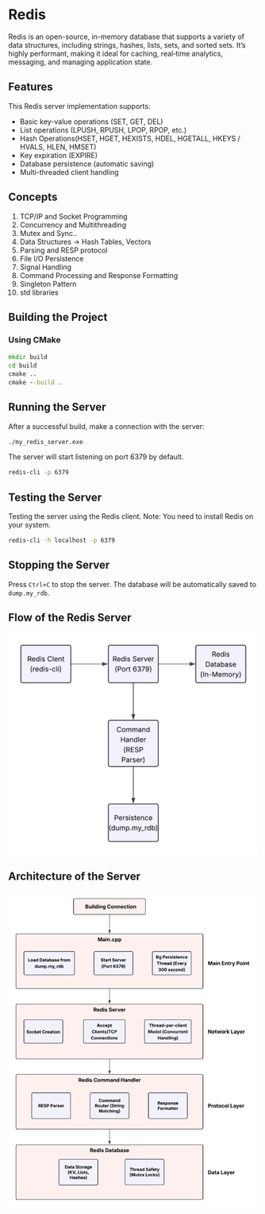 # Redis

Redis is an open-source, in-memory database that supports a variety of data structures, including strings, hashes, lists, sets, and sorted sets. It’s highly performant, making it ideal for caching, real‑time analytics, messaging, and managing application state.

## Features

This Redis server implementation supports:
- Basic key-value operations (SET, GET, DEL)
- List operations (LPUSH, RPUSH, LPOP, RPOP, etc.)
- Hash Operations(HSET, HGET, HEXISTS, HDEL, HGETALL, HKEYS / HVALS, HLEN, HMSET)
- Key expiration (EXPIRE)
- Database persistence (automatic saving)
- Multi-threaded client handling

## Concepts

1. TCP/IP  and Socket Programming
2. Concurrency and Multithreading
3. Mutex and Sync..
4. Data Structures -> Hash Tables, Vectors
5. Parsing and RESP protocol 
6. File I/O Persistence
7. Signal Handling
8. Command Processing and Response Formatting 
9. Singleton Pattern 
10. std libraries

## Building the Project

### Using CMake
```cmd
mkdir build
cd build
cmake ..
cmake --build .
```

## Running the Server

After a successful build, make a connection with the server:
```cmd
./my_redis_server.exe
```

The server will start listening on port 6379 by default. 
```cmd
redis-cli -p 6379
```

## Testing the Server

Testing the server using the Redis client. Note: You need to install Redis on your system.

```cmd
redis-cli -h localhost -p 6379
```

## Stopping the Server

Press `Ctrl+C` to stop the server. The database will be automatically saved to `dump.my_rdb`.

## Flow of the Redis Server

<img src= "Flow Chart of the Architecture.png">


## Architecture of the Server

<img src= "Blank diagram (3).png">




